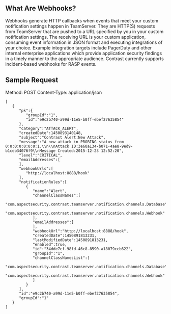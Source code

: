 <!--
title: Webhook API Documentation"
description: "Overview of the Contrast Webhook API"
-->

## What Are Webhooks?
Webhooks generate HTTP callbacks when events that meet your custom notification settings happen in TeamServer. They are HTTP(S) requests from TeamServer that are pushed to a URL specified by you in your custom notification settings. The receiving URL is your custom application, consuming event information in JSON format and executing integrations of your choice. Example integration targets include PagerDuty and other internal enterprise applications which provide application security findings in a timely manner to the appropriate audience. Contrast currently supports incident-based webhooks for RASP events.

## Sample Request
Method: POST
Content-Type: application/json

```
[  
   {  
      "pk":{  
         "groupId":"1",
         "id":"e9c2b740-a99d-11e5-b0ff-ebef27635854"
      },
      "category":"ATTACK_ALERT",
      "createdDate":1450893140148,
      "subject":"Contrast Alert:New Attack",
      "message":"A new attack in PROBING status from 0:0:0:0:0:0:0:1.\\n\\nAttack ID:3e60a134-b071-4ae8-9ed9-b1ceb34076f9\\nMessage Created:2015-12-23 12:52:20",
      "level":"CRITICAL",
      "emailAddresses":[
      ],
      "webhookUrls":[
         "http://localhost:8888/hook"
      ],
      "notificationRules":[
         {  
            "name":"Alert",
            "channelClassNames":[  
               "com.aspectsecurity.contrast.teamserver.notification.channels.Database",
               "com.aspectsecurity.contrast.teamserver.notification.channels.Webhook"
            ],
            "emailAddresses":[
            ],
            "webhookUrl":"http://localhost:8888/hook",
            "createdDate":1450891813231,
            "lastModifiedDate":1450891813231,
            "enabled":true,
            "id":"34dde7cf-98fd-46c8-8590-a18079ccb622",
            "groupId":"1",
            "channelClassNamesList":[
               "com.aspectsecurity.contrast.teamserver.notification.channels.Database",
               "com.aspectsecurity.contrast.teamserver.notification.channels.Webhook"
            ]
         }
      ],
      "id":"e9c2b740-a99d-11e5-b0ff-ebef27635854",
      "groupId":"1"
   }
]
```
